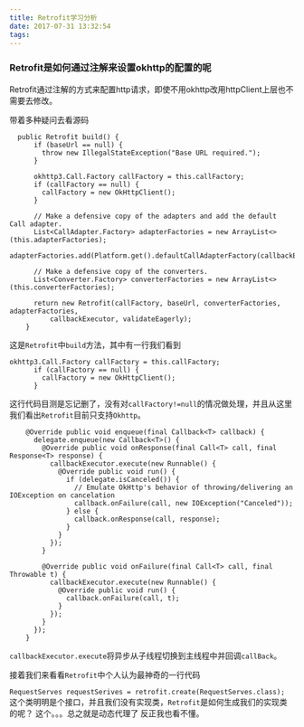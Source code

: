 ```yaml
---
title: Retrofit学习分析
date: 2017-07-31 13:32:54
tags:
---
```

<!--more-->
### Retrofit是如何通过注解来设置okhttp的配置的呢

Retrofit通过注解的方式来配置http请求，即使不用okhttp改用httpClient上层也不需要去修改。

带着多种疑问去看源码



``` 
  public Retrofit build() {
      if (baseUrl == null) {
        throw new IllegalStateException("Base URL required.");
      }

      okhttp3.Call.Factory callFactory = this.callFactory;
      if (callFactory == null) {
        callFactory = new OkHttpClient();
      }

      // Make a defensive copy of the adapters and add the default Call adapter.
      List<CallAdapter.Factory> adapterFactories = new ArrayList<>(this.adapterFactories);
      adapterFactories.add(Platform.get().defaultCallAdapterFactory(callbackExecutor));

      // Make a defensive copy of the converters.
      List<Converter.Factory> converterFactories = new ArrayList<>(this.converterFactories);

      return new Retrofit(callFactory, baseUrl, converterFactories, adapterFactories,
          callbackExecutor, validateEagerly);
    }
```

这是`Retrofit`中`build`方法，其中有一行我们看到


```
okhttp3.Call.Factory callFactory = this.callFactory;
      if (callFactory == null) {
        callFactory = new OkHttpClient();
      }
```
这行代码目测是忘记删了，没有对`callFactory!=null`的情况做处理，并且从这里我们看出`Retrofit`目前只支持`Okhttp`。



```
    @Override public void enqueue(final Callback<T> callback) {
      delegate.enqueue(new Callback<T>() {
        @Override public void onResponse(final Call<T> call, final Response<T> response) {
          callbackExecutor.execute(new Runnable() {
            @Override public void run() {
              if (delegate.isCanceled()) {
                // Emulate OkHttp's behavior of throwing/delivering an IOException on cancelation
                callback.onFailure(call, new IOException("Canceled"));
              } else {
                callback.onResponse(call, response);
              }
            }
          });
        }

        @Override public void onFailure(final Call<T> call, final Throwable t) {
          callbackExecutor.execute(new Runnable() {
            @Override public void run() {
              callback.onFailure(call, t);
            }
          });
        }
      });
    }
```

`callbackExecutor.execute`将异步从子线程切换到主线程中并回调`callBack`。

接着我们来看看`Retrofit`中个人认为最神奇的一行代码

`` RequestServes requestSerives = retrofit.create(RequestServes.class);
``
这个类明明是个接口，并且我们没有实现类，`Retrofit`是如何生成我们的实现类的呢？
这个。。。总之就是动态代理了  反正我也看不懂。

